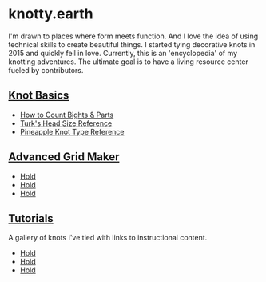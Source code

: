 # knotty.earth

I'm drawn to places where form meets function. And I love the idea of using technical skills to create beautiful things. I started tying decorative knots in 2015 and quickly fell in love. Currently, this is an 'encyclopedia' of my knotting adventures. The ultimate goal is to have a living resource center fueled by contributors. 

## [Knot Basics](./basics/README.md)

* [How to Count Bights & Parts](./basics/count-bights-parts.md)
* [Turk's Head Size Reference](./basics/turks-head-size-reference.md) 
* [Pineapple Knot Type Reference](./basics/pineapple-type-reference.md)

## [Advanced Grid Maker](./agm/README.md)

* [Hold]()
* [Hold]() 
* [Hold]()

## [Tutorials](./tutorials/README.md)

A gallery of knots I've tied with links to instructional content. 

* [Hold]()
* [Hold]() 
* [Hold]()

